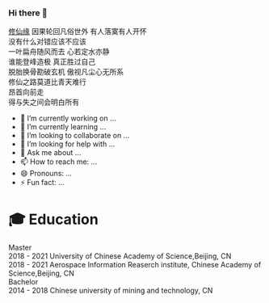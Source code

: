 ### Hi there 👋

[修仙缘](https://i.y.qq.com/v8/playsong.html?songmid=0011To691GaQrZ&CPUV=94&channelId=10048846&ADTAG=baiduald&keep_cid=1)
因果轮回凡俗世外  有人落寞有人开怀  
没有什么对错应该不应该  
一叶扁舟随风而去  心若定水亦静  
谁能登峰造极  真正胜过自己  
脱胎换骨勘破玄机  傲视凡尘心无所系  
修仙之路莫道比青天难行  
昂首向前走  
得与失之间会明白所有  


- 🔭 I’m currently working on ...
- 🌱 I’m currently learning ...
- 👯 I’m looking to collaborate on ...
- 🤔 I’m looking for help with ...
- 💬 Ask me about ...
- 📫 How to reach me: ...
- 😄 Pronouns: ...
- ⚡ Fun fact: ...

#  🎓 Education

Master  
2018 - 2021 University of Chinese Academy of Science,Beijing, CN  
2018 - 2021 Aerospace Information Reaserch institute, Chinese Academy of Science,Beijing, CN  
Bachelor  
2014 - 2018 Chinese university of mining and technology, CN
<!--
**XavierMFC/XavierMFC** is a ✨ _special_ ✨ repository because its `README.md` (this file) appears on your GitHub profile.
Here are some ideas to get you started:
- 🔭 I’m currently working on ...
- 🌱 I’m currently learning ...
- 👯 I’m looking to collaborate on ...
- 🤔 I’m looking for help with ...
- 💬 Ask me about ...
- 📫 How to reach me: ...
- 😄 Pronouns: ...
- ⚡ Fun fact: ...
-->
